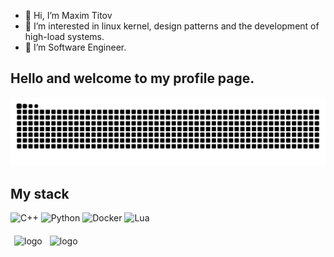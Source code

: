 - 👋 Hi, I’m Maxim Titov
- 👀 I’m interested in linux kernel, design patterns and the development of high-load systems.
- 🌱 I’m Software Engineer.

Hello and welcome to my profile page.
---

<picture>
  <source media="(prefers-color-scheme: dark)" srcset="https://raw.githubusercontent.com/serpro69/serpro69/output/github-contribution-grid-snake-dark.svg">
  <source media="(prefers-color-scheme: light)" srcset="https://raw.githubusercontent.com/serpro69/serpro69/output/github-contribution-grid-snake.svg">
  <img alt="github contribution grid snake animation" src="https://raw.githubusercontent.com/serpro69/serpro69/output/github-contribution-grid-snake.svg">
</picture>
<!--generated with https://github.com/Platane/snk -->  

My stack
---

![C++](https://img.shields.io/badge/c/c++-%2300599C.svg?style=for-the-badge&logo=c%2B%2B&logoColor=white)
![Python](https://img.shields.io/badge/python-3670A0?style=for-the-badge&logo=python&logoColor=ffdd54)
![Docker](https://img.shields.io/badge/docker-%230db7ed.svg?style=for-the-badge&logo=docker&logoColor=white)
![Lua](https://img.shields.io/badge/lua-%23013243.svg?style=for-the-badge&logo=lua&logoColor=white)


<img src="https://github-readme-stats-sigma-five.vercel.app/api?username=makstag&show_icons=true&theme=github_dark" alt="logo" height="160" align="left" style="margin: 6px; margin-bottom: 20px;" />
<img src="https://github-readme-stats-sigma-five.vercel.app/api/top-langs/?username=makstag&layout=compact&theme=github_dark" alt="logo" height="160" align="left" style="margin: 6px; margin-bottom: 20px;"  />

